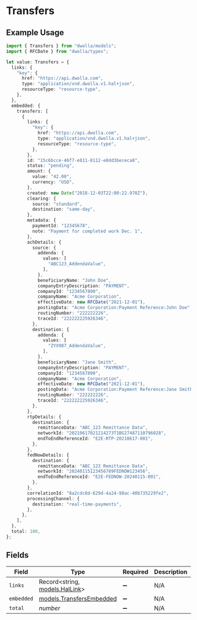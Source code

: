 # Transfers

## Example Usage

```typescript
import { Transfers } from "dwolla/models";
import { RFCDate } from "dwolla/types";

let value: Transfers = {
  links: {
    "key": {
      href: "https://api.dwolla.com",
      type: "application/vnd.dwolla.v1.hal+json",
      resourceType: "resource-type",
    },
  },
  embedded: {
    transfers: [
      {
        links: {
          "key": {
            href: "https://api.dwolla.com",
            type: "application/vnd.dwolla.v1.hal+json",
            resourceType: "resource-type",
          },
        },
        id: "15c6bcce-46f7-e811-8112-e8dd3bececa8",
        status: "pending",
        amount: {
          value: "42.00",
          currency: "USD",
        },
        created: new Date("2018-12-03T22:00:22.970Z"),
        clearing: {
          source: "standard",
          destination: "same-day",
        },
        metadata: {
          paymentId: "12345678",
          note: "Payment for completed work Dec. 1",
        },
        achDetails: {
          source: {
            addenda: {
              values: [
                "ABC123_AddendaValue",
              ],
            },
            beneficiaryName: "John Doe",
            companyEntryDescription: "PAYMENT",
            companyId: "1234567890",
            companyName: "Acme Corporation",
            effectiveDate: new RFCDate("2021-12-01"),
            postingData: "Acme Corporation:Payment Reference:John Doe",
            routingNumber: "222222226",
            traceId: "222222225926346",
          },
          destination: {
            addenda: {
              values: [
                "ZYX987_AddendaValue",
              ],
            },
            beneficiaryName: "Jane Smith",
            companyEntryDescription: "PAYMENT",
            companyId: "1234567890",
            companyName: "Acme Corporation",
            effectiveDate: new RFCDate("2021-12-01"),
            postingData: "Acme Corporation:Payment Reference:Jane Smith",
            routingNumber: "222222226",
            traceId: "222222225926346",
          },
        },
        rtpDetails: {
          destination: {
            remittanceData: "ABC_123 Remittance Data",
            networkId: "20210617021214273T1BG27487110796028",
            endToEndReferenceId: "E2E-RTP-20210617-001",
          },
        },
        fedNowDetails: {
          destination: {
            remittanceData: "ABC_123 Remittance Data",
            networkId: "20240115123456789FEDNOW123456",
            endToEndReferenceId: "E2E-FEDNOW-20240115-001",
          },
        },
        correlationId: "8a2cdc8d-629d-4a24-98ac-40b735229fe2",
        processingChannel: {
          destination: "real-time-payments",
        },
      },
    ],
  },
  total: 100,
};
```

## Fields

| Field                                                      | Type                                                       | Required                                                   | Description                                                | Example                                                    |
| ---------------------------------------------------------- | ---------------------------------------------------------- | ---------------------------------------------------------- | ---------------------------------------------------------- | ---------------------------------------------------------- |
| `links`                                                    | Record<string, [models.HalLink](../models/hallink.md)>     | :heavy_minus_sign:                                         | N/A                                                        |                                                            |
| `embedded`                                                 | [models.TransfersEmbedded](../models/transfersembedded.md) | :heavy_minus_sign:                                         | N/A                                                        |                                                            |
| `total`                                                    | *number*                                                   | :heavy_minus_sign:                                         | N/A                                                        | 100                                                        |